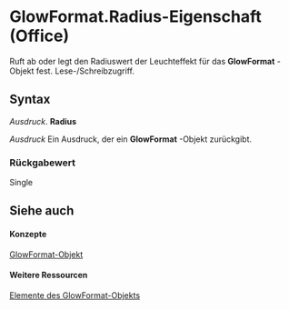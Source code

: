 
# GlowFormat.Radius-Eigenschaft (Office)

Ruft ab oder legt den Radiuswert der Leuchteffekt für das  **GlowFormat** -Objekt fest. Lese-/Schreibzugriff.


## Syntax

 _Ausdruck_. **Radius**

 _Ausdruck_ Ein Ausdruck, der ein **GlowFormat** -Objekt zurückgibt.


### Rückgabewert

Single


## Siehe auch


#### Konzepte


[GlowFormat-Objekt](b89e2245-e3a4-4a8c-cd4f-86396ad71a5b.md)
#### Weitere Ressourcen


[Elemente des GlowFormat-Objekts](http://msdn.microsoft.com/library/8d12e270-0b8b-930b-9c74-694b02a3a228%28Office.15%29.aspx)